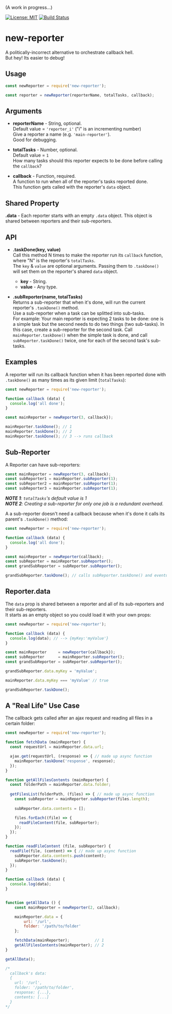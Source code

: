 (A work in progress...)

[![License: MIT](https://img.shields.io/badge/License-MIT-blue.svg)](https://opensource.org/licenses/MIT)
[![Build Status](https://travis-ci.org/taitulism/newTask.svg?branch=develop)](https://travis-ci.org/taitulism/newTask)

new-reporter
============
A politically-incorrect alternative to orchestrate callback hell.  
But hey! Its easier to debug!




Usage
-----
```js
const newReporter = require('new-reporter');

const reporter = newReporter(reporterName, totalTasks, callback);
```

Arguments
---------
* **reporterName** - String, optional.  
Default value = `'reporter_i'` ("i" is an incrementing number)  
Give a reporter a name (e.g. `'main-reporter'`).  
Good for debugging.

* **totalTasks** - Number, optional.  
Default value = `1`  
How many tasks should this reporter expects to be done before calling the `callback`?

* **callback** - Function, required.  
A function to run when all of the reporter's tasks reported done.  
This function gets called with the reporter's `data` object.




Shared Property
---------------
**.data** - Each reporter starts with an empty `.data` object. This object is shared between reporters and their sub-reporters.




API
---
* **.taskDone(key, value)**  
Call this method N times to make the reporter run its `callback` function, where "N" is the 
reporter's `totalTasks`.  
The `key` & `value` are optional arguments. Passing them to `.taskDone()` will set them on the reporter's shared `data` object.
  * **key** - String.
  * **value** - Any type.

* **.subReporter(name, totalTasks)**  
Returns a sub-reporter that when it's done, will run the current reporter's `.taskDone()` method.  
Use a sub-reporter when a task can be splitted into sub-tasks.  
For example: Your main reporter is expecting 2 tasks to be done: one is a simple task but the second
needs to do two things (two sub-tasks). In this case, create a sub-reporter for the second task. Call `mainReporter.taskDone()` 
when the simple task is done, and call `subReporter.taskDone()` twice, one for each of the second task's
sub-tasks.




Examples
--------
A reporter will run its callback function when it has been reported done with `.taskDone()` as many times as 
its given limit (`totalTasks`):
```js
const newReporter = require('new-reporter');

function callback (data) {
  console.log('all done');
}

const mainReporter = newReporter(3, callback});

mainReporter.taskDone(); // 1
mainReporter.taskDone(); // 2
mainReporter.taskDone(); // 3 --> runs callback
```




Sub-Reporter
------------
A Reporter can have sub-reporters:
```js
const mainReporter = newReporter(3, callback);
const subReporter1 = mainReporter.subReporter(1); 
const subReporter2 = mainReporter.subReporter(1);
const subReporter3 = mainReporter.subReporter(1);
```

***NOTE 1**: `totalTasks`'s default value is 1*   
***NOTE 2**: Creating a sub-reporter for only one job is a redundant overhead.* 

A a sub-reporter doesn't need a callback because when it's done it calls its parent's `.taskDone()` method:
```js
const newReporter = require('new-reporter');

function callback (data) {
  console.log('all done');
}

const mainReporter = newReporter(callback);
const subReporter = mainReporter.subReporter();
const grandSubReporter = subReporter.subReporter();

grandSubReporter.taskDone(); // calls subReporter.taskDone() and eventually mainReporter.taskDone()
```




Reporter.data
-------------
The `data` prop is shared between a reporter and all of its sub-reporters and their sub-reporters.  
It starts as an empty object so you could load it with your own props:
```js
const newReporter = require('new-reporter');

function callback (data) {
  console.log(data); // --> {myKey:'myValue'}
}

const mainReporter     = newReporter(callback});
const subReporter      = mainReporter.subReporter();
const grandSubReporter = subReporter.subReporter();

grandSubReporter.data.myKey = 'myValue';

mainReporter.data.myKey === 'myValue' // true

grandSubReporter.taskDone();
```




A "Real Life" Use Case
----------------------
The callback gets called after an ajax request and reading all files in a certain folder:
```js
const newReporter = require('new-reporter');

function fetchData (mainReporter) {
  const requestUrl = mainReporter.data.url;

  ajax.get(requestUrl, (response) => { // made up async function
    mainReporter.taskDone('response', response);
  });
}

function getAllFilesContents (mainReporter) {
  const folderPath = mainReporter.data.folder;
  
  getFilesList(folderPath, (files) => { // made up async function
    const subReporter = mainReporter.subReporter(files.length);
    
    subReporter.data.contents = [];

    files.forEach((file) => {
      readFileContent(file, subReporter);
    });
  });
}

function readFileContent (file, subReporter) {
  readFile(file, (content) => { // made up async function
    subReporter.data.contents.push(content);
    subReporter.taskDone();
  });
}

function callback (data) {
  console.log(data);
}


function getAllData () {
    const mainReporter = newReporter(2, callback);

    mainReporter.data = {
        url: '/url',
        folder: '/path/to/folder'
    };

    fetchData(mainReporter);           // 1
    getAllFilesContents(mainReporter); // 2
}

getAllData();

/*
  callback's data: 
  {
    url: '/url',
    folder: '/path/to/folder',
    response: {...},
    contents: [...]
  }
*/
```

